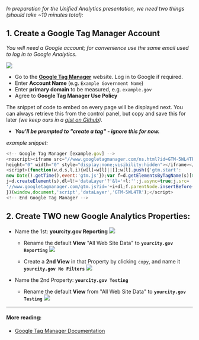 _In preparation for the Unified Analytics presentation, we need two things (should take ~10 minutes total):_

## 1. Create a Google Tag Manager Account
_You will need a Google account; for convenience use the same email used to log in to Google Analytics._

![](https://raw.githubusercontent.com/laurenancona/unified-analytics/master/images/1-signup-screen.png)
- Go to the **[Google Tag Manager](https://tagmanager.google.com)** website. Log in to Google if required.
- Enter **Account Name** (e.g. `Example Government Name`)
- Enter **primary domain** to be measured, e.g. `example.gov`
- Agree to **Google Tag Manager Use Policy**

The snippet of code to embed on every page will be displayed next. You can always retrieve this from the control panel, but copy and save this for later _(we keep ours in a [gist on Github](https://gist.github.com/laurenancona/f65dac64e66eedce1115))._

- _**You'll be prompted to "create a tag" - ignore this for now.**_

_example snippet:_
```javascript
<!-- Google Tag Manager [example.gov] -->
<noscript><iframe src="//www.googletagmanager.com/ns.html?id=GTM-5WL4TR"
height="0" width="0" style="display:none;visibility:hidden"></iframe></noscript>
<script>(function(w,d,s,l,i){w[l]=w[l]||[];w[l].push({'gtm.start':
new Date().getTime(),event:'gtm.js'});var f=d.getElementsByTagName(s)[0],
j=d.createElement(s),dl=l!='dataLayer'?'&l='+l:'';j.async=true;j.src=
'//www.googletagmanager.com/gtm.js?id='+i+dl;f.parentNode.insertBefore(j,f);
})(window,document,'script','dataLayer','GTM-5WL4TR');</script>
<!-- End Google Tag Manager -->
```

## 2. Create __TWO__ new Google Analytics Properties:

- Name the 1st: __yourcity.gov Reporting__
![](https://raw.githubusercontent.com/laurenancona/analytics-container/gh-pages/img/createproperty.gif)

	- Rename the default **View** "All Web Site Data" to **`yourcity.gov Reporting`**
![](https://raw.githubusercontent.com/laurenancona/analytics-container/gh-pages/img/renameview.gif)

	- Create a **2nd View** in that Property by clicking `copy`, and name it **`yourcity.gov No Filters`**
![](https://raw.githubusercontent.com/laurenancona/analytics-container/gh-pages/img/copyview.gif)

- Name the 2nd Property: **`yourcity.gov Testing`**
	- Rename the default **View** from "All Web Site Data" to **`yourcity.gov Testing`**
![](https://raw.githubusercontent.com/laurenancona/analytics-container/gh-pages/img/createtesting.gif)

---

#### More reading: 
- [Google Tag Manager Documentation](https://support.google.com/tagmanager/answer/2574370?hl=en)